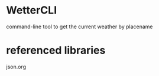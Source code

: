 # WetterCLI
command-line tool to get the current weather by placename

# referenced libraries
json.org
